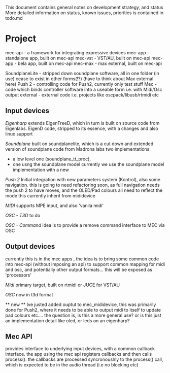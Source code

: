 This document contains general notes on development strategy, and status
More detailed information on status, known issues, priorities is contained in todo.md

# Project
mec-api - a framework for integrating expressive devices
mec-app - standalone app, built on mec-api
mec-vst - VST/AU, built on mec-api
mec-app - bela app, built on mec-api
mec-max - max external, built on mec-api

SoundplaneLite - stripped down soundplane software, all in one folder (in use)
cease to exist in other forms(!?) (have to think about Max external here)
Push 2 - controlling code for Push2, currently only test stuff
Mec - code which binds controller software into a useable form i.e. with Midi/Osc output
external - external code i.e. projects like oscpack/libusb/rtmidi etc


## Input devices

*Eigenharp*
extends  EigenFreeD, which in turn is built on source code from Eigenlabs.
EigenD code, stripped to its essence, with a changes and also linux support

*Soundplane*
built on soundplanelite, which is a cut down and extended version of soundplane code from Madrona labs
two implementations: 
- a low level one (soundplane_tt_proc), 
- one usng the soundplane model
currently we use the soundplane model implementation with a new 

*Push 2*
Initial integration with new parameters system (Kontrol), also some navigation.
this is going to need refactoring soon, as full navigation needs the push 2 to have moves,
and the OLED/Pad colours all need to reflect the mode
this currently inherit from mididevice

*MIDI*
supports MPE input, and also 'vanila midi' 

*OSC - T3D*
to do

*OSC - Command*
idea is to provide a remove command interface to MEC via OSC


## Output devices

currently this is in the mec apps , the idea is to bring some common code into mec-api (without imposing an api) to support common mapping for midi and osc, and potentially other  output formats... this will be exposed as 'processors'

*Midi*
primary target, built on rtmidi or JUCE for VST/AU

*OSC*
now in t3d format

** new ** 
Ive justed added ouptut to mec_mididevice, this was primarily done for Push2, where it needs to be able to output midi to itself to update pad colours etc.... the question is, is this a more general use? or is this just an implementation detail like oled, or leds on an eigenharp?

## Mec API 
provides interface to underlying input devices, with a common callback interface. the app using the mec api registers callbacks and then calls process().
the callbacks are processed syncronoushly to the process() call, which is expected to be in the audio thread (i.e no blocking etc)


